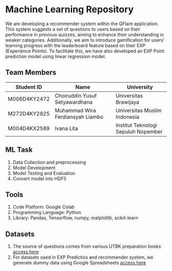 # Machine Learning Repository

We are developing a recommender system within the QFlare application. This system suggests a set of questions to users based on their performance in previous quizzes, aiming to enhance their understanding in weaker categories. Additionally, we aim to introduce gamification for users' learning progress with the leaderboard feature based on their EXP (Experience Points). To facilitate this, we have also developed an EXP Point prediction model using linear regression model.

## Team Members

| Student ID      | Name                             | University                         |
|-----------------|----------------------------------|------------------------------------|
| M006D4KY2472    | Choiruddin Yusuf Setyawardhana  | Universitas Brawijaya              |
| M272D4KY2825    | Muhammad Wira Ferdiansyah Liambo| Universitas Muslim Indonesia       |
| M004D4KX2589    | Ivana Lita                       | Institut Teknologi Sepuluh Nopember|

## ML Task
1. Data Collection and preprocessing
2. Model Development
3. Model Testing and Evaluation
4. Convert model into HDF5

## Tools
1. Code Platform: Google Colab
2. Programming Language: Python
3. Library: Pandas, Tensorflow, numpy, matplotlib, scikit-learn

## Datasets
1. The source of questions comes from various UTBK preparation books [access here](https://drive.google.com/drive/folders/1AcEinBDjYzxP4g2nVyau5ZgWqzsK9o49)
2. For datasets used in EXP Predictios and recommender system, we generate dummy data using Google Spreadsheets [access here](https://github.com/Capstone-Buddies/Machine-Learning/tree/main/Dataset)

